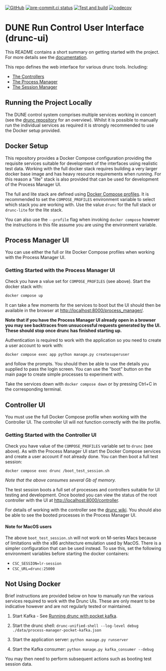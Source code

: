 <!-- markdownlint-disable MD041 -->
[![GitHub](https://img.shields.io/github/license/ImperialCollegeLondon/drunc_ui)](https://raw.githubusercontent.com/ImperialCollegeLondon/drunc_ui/main/LICENSE)
[![pre-commit.ci status](https://results.pre-commit.ci/badge/github/ImperialCollegeLondon/drunc_ui/main.svg)](https://results.pre-commit.ci/latest/github/ImperialCollegeLondon/drunc_ui/main)
[![Test and build](https://github.com/ImperialCollegeLondon/drunc_ui/actions/workflows/ci.yml/badge.svg)](https://github.com/ImperialCollegeLondon/drunc_ui/actions/workflows/ci.yml)
[![codecov](https://codecov.io/gh/ImperialCollegeLondon/drunc_ui/graph/badge.svg?token=PG0WTYF8EY)](https://codecov.io/gh/ImperialCollegeLondon/drunc_ui)

# DUNE Run Control User Interface (drunc-ui)

This README contains a short summary on getting started with the project. For more
details see the [documentation].

[documentation]: https://imperialcollegelondon.github.io/drunc_ui/

This repo defines the web interface for various drunc tools. Including:

- [The Controllers]
- [The Process Manager]
- [The Session Manager]

## Running the Project Locally

The DUNE control system comprises multiple services working in concert (see the
[drunc repository] for an overview). Whilst it is possible to manually run the
individual services as required it is strongly recommended to use the Docker setup
provided.

## Docker Setup

This repository provides a Docker Compose configuration providing the requisite services
suitable for development of the interfaces using realistic test data. Working with the
full docker stack requires building a very larger docker base image and has heavy
resource requirements when running. For this reason a "lite" stack is also provided that
can be used for development of the Process Manager UI.

The full and lite stack are defined using [Docker Compose profiles]. It is recommended
to set the `COMPOSE_PROFILES` environment variable to select which stack you are working
with. Use the value `drunc` for the full stack or `drunc-lite` for the lite stack.

You can also use the `--profile` flag when invoking `docker compose` however the
instructions in this file assume you are using the environment variable.

## Process Manager UI

You can use either the full or lite Docker Compose profiles when working with the
Process Manager UI.

### Getting Started with the Process Manager UI

Check you have a value set for `COMPOSE_PROFILES` (see above). Start the docker stack
with:

```bash
docker compose up
```

It can take a few moments for the services to boot but the UI should then be available
in the browser at <http://localhost:8000/process_manager/>.

__Note that if you have the Process Manager UI already open in a browser you may see
backtraces from unsuccessful requests generated by the UI. These should stop once drunc
has finished starting up.__

Authentication is required to work with the application so you need to create a user
account to work with:

```bash
docker compose exec app python manage.py createsuperuser
```

and follow the prompts. You should then be able to use the details you supplied to pass
the login screen. You can use the "boot" button on the main page to create simple
processes to experiment with.

Take the services down with `docker compose down` or by pressing Ctrl+C in the
corresponding terminal.

## Controller UI

You must use the full Docker Compose profile when working with the Controller UI. The
controller UI will not function correctly with the lite profile.

### Getting Started with the Controller UI

Check you have value of the `COMPOSE_PROFILES` variable set to `drunc` (see above). As
with the Process Manager UI start the Docker Compose services and create a user account
if not already done. You can then boot a full test session:

```bash
docker compose exec drunc /boot_test_session.sh
```

_Note that the above consumes several Gb of memory._

The test session boots a full set of processes and controllers suitable for UI testing
and development. Once booted you can view the status of the root controller with the UI
at <http://localhost:8000/controller>.

For details of working with the controller see the [drunc wiki]. You should also be able
to see the booted processes in the Process Manager UI.

#### Note for MacOS users

The above `boot_test_session.sh` will not work on M-series Macs because of limitations
with the x86 architecture emulation used by MacOS. There is a simpler configuration that
can be used instead. To use this, set the following environment variables before
starting the docker containers:

- `CSC_SESSION=lr-session`
- `CSC_URL=drunc:25000`

[drunc wiki]: https://github.com/DUNE-DAQ/drunc/wiki/Controller

## Not Using Docker

Brief instructions are provided below on how to manually run the various services
required to work with the Drunc UIs. These are only meant to be indicative however and
are not regularly tested or maintained.

1. Start Kafka - See [Running drunc with pocket kafka].

1. Start the drunc shell:
   `drunc-unified-shell --log-level debug ./data/process-manager-pocket-kafka.json`

1. Start the application server: `python manage.py runserver`

1. Start the Kafka consumer: `python manage.py kafka_consumer --debug`

You may then need to perform subsequent actions such as booting test session data.

[docker compose profiles]: https://docs.docker.com/compose/how-tos/profiles/
[drunc repository]: https://github.com/DUNE-DAQ/drunc
[running drunc with pocket kafka]: https://github.com/DUNE-DAQ/drunc/wiki/Running-drunc-with-pocket-kafka
[the controllers]: https://imperialcollegelondon.github.io/drunc_ui/controller
[the process manager]: https://imperialcollegelondon.github.io/drunc_ui/process_manager
[the session manager]: https://imperialcollegelondon.github.io/drunc_ui/session_manager
